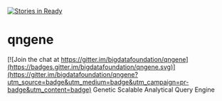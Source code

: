 [![Stories in Ready](https://badge.waffle.io/bigdatafoundation/qngene.png?label=ready&title=Ready)](https://waffle.io/bigdatafoundation/qngene)
# qngene

[![Join the chat at https://gitter.im/bigdatafoundation/qngene](https://badges.gitter.im/bigdatafoundation/qngene.svg)](https://gitter.im/bigdatafoundation/qngene?utm_source=badge&utm_medium=badge&utm_campaign=pr-badge&utm_content=badge)
Genetic Scalable Analytical Query Engine
